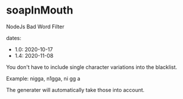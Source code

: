 # soapInMouth
NodeJs Bad Word Filter

dates: 

*	1.0: 2020-10-17
* 1.4: 2020-11-08

You don't have to include single character variations into the blacklist.

Example: nigga, n1gga, ni gg a

The generater will automatically take those into account.
